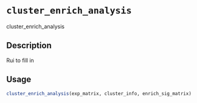 # `cluster_enrich_analysis`

cluster_enrich_analysis


## Description

Rui to fill in


## Usage

```r
cluster_enrich_analysis(exp_matrix, cluster_info, enrich_sig_matrix)
```


